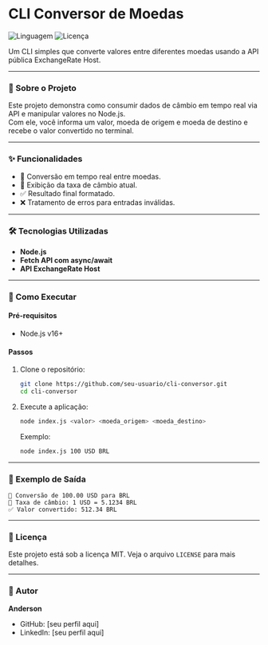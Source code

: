 # CLI Conversor de Moedas

![Linguagem](https://img.shields.io/badge/linguagem-Node.js-green.svg)
![Licença](https://img.shields.io/badge/licença-MIT-blue.svg)

Um CLI simples que converte valores entre diferentes moedas usando a API pública ExchangeRate Host.

---

### 📜 Sobre o Projeto

Este projeto demonstra como consumir dados de câmbio em tempo real via API e manipular valores no Node.js.  
Com ele, você informa um valor, moeda de origem e moeda de destino e recebe o valor convertido no terminal.

---

### ✨ Funcionalidades

* 💱 Conversão em tempo real entre moedas.  
* 🧮 Exibição da taxa de câmbio atual.  
* ✅ Resultado final formatado.  
* ❌ Tratamento de erros para entradas inválidas.  

---

### 🛠️ Tecnologias Utilizadas

* **Node.js**
* **Fetch API com async/await**
* **API ExchangeRate Host**

---

### 🚀 Como Executar

#### Pré-requisitos
- Node.js v16+

#### Passos
1. Clone o repositório:
   ```sh
   git clone https://github.com/seu-usuario/cli-conversor.git
   cd cli-conversor
   ```
2. Execute a aplicação:
   ```sh
   node index.js <valor> <moeda_origem> <moeda_destino>
   ```
   Exemplo:
   ```sh
   node index.js 100 USD BRL
   ```

---

### 📌 Exemplo de Saída
```
💱 Conversão de 100.00 USD para BRL
🧮 Taxa de câmbio: 1 USD = 5.1234 BRL
✅ Valor convertido: 512.34 BRL
```

---

### 📄 Licença
Este projeto está sob a licença MIT. Veja o arquivo `LICENSE` para mais detalhes.

---

### 👤 Autor
**Anderson**  
* GitHub: [seu perfil aqui]  
* LinkedIn: [seu perfil aqui]  
